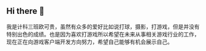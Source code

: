 ## Hi there 👋
我是计科三班欧可贵，虽然有众多的爱好比如说打球，摄影，打游戏，但是并没有特别出色的成绩。也是因为喜欢打游戏所以希望在未来从事相关游戏行业的工作，现在正在向游戏客户端开发方向努力，希望自己能够有机会展示自己。
<!--
**zhiyou-gift/zhiyou-gift** is a ✨ _special_ ✨ repository because its `README.md` (this file) appears on your GitHub profile.

Here are some ideas to get you started:

- 🔭 I’m currently working on ...
- 🌱 I’m currently learning ...
- 👯 I’m looking to collaborate on ...
- 🤔 I’m looking for help with ...
- 💬 Ask me about ...
- 📫 How to reach me: ...
- 😄 Pronouns: ...
- ⚡ Fun fact: ...
-->
